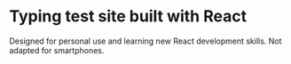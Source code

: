 # Typing test site built with React

Designed for personal use and learning new React development skills. Not adapted for smartphones.